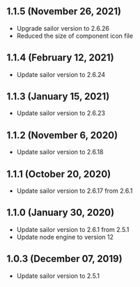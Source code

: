 ## 1.1.5 (November 26, 2021)

* Upgrade sailor version to 2.6.26
* Reduced the size of component icon file

## 1.1.4 (February 12, 2021)

* Update sailor version to 2.6.24

## 1.1.3 (January 15, 2021)

* Update sailor version to 2.6.23

## 1.1.2 (November 6, 2020)

* Update sailor version to 2.6.18

## 1.1.1 (October 20, 2020)

* Update sailor version to 2.6.17 from 2.6.1

## 1.1.0 (January 30, 2020)

* Update sailor version to 2.6.1 from 2.5.1
* Update node engine to version 12

## 1.0.3 (December 07, 2019)

* Update sailor version to 2.5.1
